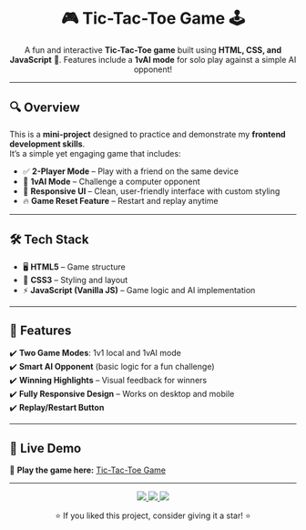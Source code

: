 <h1 align="center">🎮 Tic-Tac-Toe Game 🕹️</h1>
<p align="center">
  A fun and interactive <b>Tic-Tac-Toe game</b> built using <b>HTML, CSS, and JavaScript</b> 🎨.  
  Features include a <b>1vAI mode</b> for solo play against a simple AI opponent!
</p>

---

## 🔍 Overview

This is a **mini-project** designed to practice and demonstrate my **frontend development skills**.  
It’s a simple yet engaging game that includes:  
- ✅ **2-Player Mode** – Play with a friend on the same device  
- 🤖 **1vAI Mode** – Challenge a computer opponent  
- 🎨 **Responsive UI** – Clean, user-friendly interface with custom styling  
- 🔥 **Game Reset Feature** – Restart and replay anytime  

---

## 🛠️ Tech Stack

- 🖥️ **HTML5** – Game structure  
- 🎨 **CSS3** – Styling and layout  
- ⚡ **JavaScript (Vanilla JS)** – Game logic and AI implementation  

---

## 🎯 Features

✔️ **Two Game Modes**: 1v1 local and 1vAI mode  
✔️ **Smart AI Opponent** (basic logic for a fun challenge)  
✔️ **Winning Highlights** – Visual feedback for winners  
✔️ **Fully Responsive Design** – Works on desktop and mobile  
✔️ **Replay/Restart Button**  

---

## 🚀 Live Demo

🔗 **Play the game here:** [Tic-Tac-Toe Game](https://rahilmulani025.github.io/TicTacToe_game/) 

---

<p align="center">
  <a href="https://linkedin.com/in/rahil-rashid-mulani"> <img src="https://img.shields.io/badge/LinkedIn-0077B5?style=for-the-badge&logo=linkedin&logoColor=white" /> </a>
  <a href="mailto:rahil.mulani.contact@gmail.com"> <img src="https://img.shields.io/badge/Email-D14836?style=for-the-badge&logo=gmail&logoColor=white" /> </a>
  <a href="https://github.com/rahilmulani025"> <img src="https://img.shields.io/badge/GitHub-100000?style=for-the-badge&logo=github&logoColor=white" /> </a>
</p>

<p align="center"> ⭐ If you liked this project, consider giving it a star! ⭐ </p>

